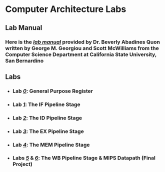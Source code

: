 # Computer Architecture Labs

## Lab Manual
### Here is the [*lab manual*](https://github.com/fctanglao/ComputerArchitectureLabs/blob/main/Computer%20Architecture%20Implementing%20a%20Datapath%20in%20Verilog%20a%20Lab%20Manual.pdf) provided by Dr. Beverly Abadines Quon written by George M. Georgiou and Scott McWilliams from the Computer Science Department at California State University, San Bernardino

## Labs
- ### Lab [*0*](https://github.com/fctanglao/ComputerArchitectureLabs/tree/main/Lab%200): General Purpose Register
- ### Lab [*1*](https://github.com/fctanglao/ComputerArchitectureLabs/tree/main/Lab%201): The IF Pipeline Stage
- ### Lab [*2*](https://github.com/fctanglao/ComputerArchitectureLabs/tree/main/Lab%202): The ID Pipeline Stage
- ### Lab [*3*](https://github.com/fctanglao/ComputerArchitectureLabs/tree/main/Lab%203): The EX Pipeline Stage
- ### Lab [*4*](https://github.com/fctanglao/ComputerArchitectureLabs/tree/main/Lab%204): The MEM Pipeline Stage
- ### Labs [*5*](https://github.com/fctanglao/ComputerArchitectureLabs/tree/main/Labs%205%20%26%206) & [*6*](https://github.com/fctanglao/ComputerArchitectureLabs/blob/main/Labs%205%20&%206/README.md#lab-6---testing-the-mips-datapath-final-project): The WB Pipeline Stage & MIPS Datapath (Final Project)
